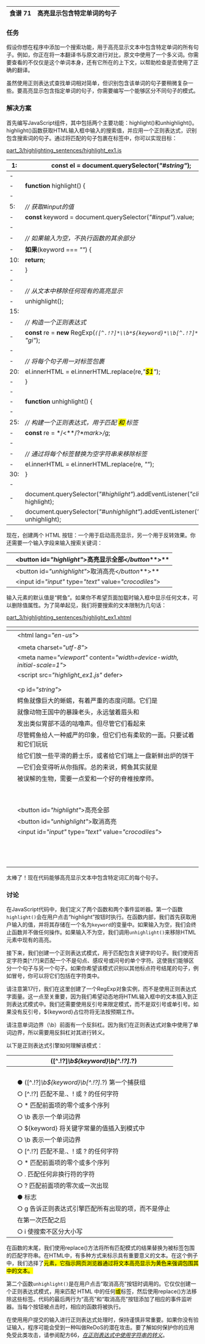 | 食谱 71 | 高亮显示包含特定单词的句子 |
| --- | --- |

### 任务

假设你想在程序中添加一个搜索功能，用于高亮显示文本中包含特定单词的所有句子。例如，你正在将一本翻译书与原文进行对比，原文中使用了一个多义词。你需要查看的不仅仅是这个单词本身，还有它所在的上下文，以帮助检查是否使用了正确的翻译。

虽然使用正则表达式查找单词相对简单，但识别包含该单词的句子要稍微复杂一些。要高亮显示包含指定单词的句子，你需要编写一个能够区分不同句子的模式。

### 解决方案

首先编写JavaScript组件，其中包括两个主要功能：highlight()和unhighlight()。highlight()函数获取HTML输入框中输入的搜索值，并应用一个正则表达式，识别包含搜索词的句子。通过将匹配的句子包裹在<mark></mark>标签中，你可以实现目标：

[part_3/highlighting_sentences/highlight_ex1.js](http://media.pragprog.com/titles/fkjavascript/code/part_3/highlighting_sentences/highlight_ex1.js)

| 1:  | **const** el = document.querySelector(*"#string"*); |
| --- | --- |
| -  |  |
| -  | **function** highlight() { |
| -  |  |
| 5:  | *// 获取#input的值* |
| -  | **const** keyword = document.querySelector(*"#input"*).value; |
| -  |  |
| -  | *// 如果输入为空，不执行函数的其余部分* |
| -  | **如果**(keyword === *""*) { |
| 10:  | **return**; |
| -  | } |
| -  |  |
| -  | *// 从文本中移除任何现有的高亮显示* |
| -  | unhighlight(); |
| 15:  |  |
| -  | *// 构造一个正则表达式* |
| -  | **const** re = **new** RegExp(*`([^.!?]*\\b*${keyword}*\\b[^.!?]*.?)`*, *"gi"*); |
| -  |  |
| -  | *// 将每个句子用一对<mark></mark>标签包裹* |
| 20:  | el.innerHTML = el.innerHTML.replace(re,*"<mark>$1</mark>"*); |
| -  | } |
| -  |  |
| -  | **function** unhighlight() { |
| -  |  |
| 25:  | *// 构建一个正则表达式，用于匹配 <mark> 和 </mark> 标签* |
| -  | **const** re = */<**\/?**mark>/g*; |
| -  |  |
| -  | *// 通过将每个标签替换为空字符串来移除标签* |
| -  | el.innerHTML = el.innerHTML.replace(re, *""*); |
| 30:  | } |
| -  |  |
| -  | document.querySelector(*"#highlight"*).addEventListener(*"click"*, highlight); |
| -  | document.querySelector(*"#unhighlight"*).addEventListener(*"click"*, unhighlight); |

现在，创建两个 HTML 按钮：一个用于启动高亮显示，另一个用于反转效果。你还需要一个输入字段来输入搜索关键词：

|   | <button id=*"highlight"*>高亮显示全部<*/button***>** |
| --- | --- |
|   | <button id=*"unhighlight"*>取消高亮<*/button***>** |
|   | <input id=*"input"* type=*"text"* value=*"crocodiles"*> |

输入元素的默认值是“鳄鱼”。如果你不希望页面加载时输入框中显示任何文本，可以删除值属性。为了简单起见，我们将要搜索的文本限制为几句话：

[part_3/highlighting_sentences/highlight_ex1.xhtml](http://media.pragprog.com/titles/fkjavascript/code/part_3/highlighting_sentences/highlight_ex1.xhtml)

|   | *<!doctype html>* |
| --- | --- |
|   | <html lang=*"en-us"*> |
|   | <head> |
|   | <meta charset=*"utf-8"*> |
|   | <meta name=*"viewport"* content=*"width=device-width, initial-scale=1"*> |
|   | <script src=*"highlight_ex1.js"* defer></script> |
|   | </head> |
|   | <body> |
|   | <p id=*"string"*> |
|   | 鳄鱼就像巨大的蜥蜴，有着严重的态度问题。它们是 |
|   | 就像动物王国中的暴躁老头，永远皱着眉头和 |
|   | 发出类似胃部不适的咕噜声。但尽管它们看起来 |
|   | 尽管鳄鱼给人一种威严的印象，但它们也有柔软的一面。只要试着和它们玩玩 |
|   | 给它们放一些平滑的爵士乐，或者给它们端上一盘新鲜出炉的饼干 |
|   | —它们会变得听从你指挥。总的来说，鳄鱼其实就是 |
|   | 被误解的生物，需要一点爱和一个好的脊椎按摩师。 |
|   | </p> |
|   |  |
|   | <button id=*"highlight"*>高亮全部</button> |
|   | <button id=*"unhighlight"*>取消高亮</button> |
|   | <input id=*"input"* type=*"text"* value=*"crocodiles"*> |
|   | </body> |
|   |  |
|   | </html> |

太棒了！现在代码能够高亮显示文本中包含特定词汇的每个句子。

### 讨论

在JavaScript代码中，我们定义了两个函数和两个事件监听器。第一个函数`highlight()`会在用户点击“highlight”按钮时执行。在函数内部，我们首先获取用户输入的值，并将其存储在一个名为`keyword`的变量中。如果输入为空，我们会终止函数并不做任何操作。如果输入不为空，我们调用`unhighlight()`来移除HTML元素中现有的高亮。

接下来，我们创建一个正则表达式模式，用于匹配包含关键字的句子。我们使用否定字符类[^.!?]来匹配一个不是句点、感叹号或问号的单个字符。这使我们能够区分一个句子与另一个句子。如果你希望该模式识别以其他标点符号结尾的句子，例如冒号，你可以将它们包括在字符类中。

请注意第17行，我们在这里创建了一个RegExp对象实例，而不是使用正则表达式字面量。这一点至关重要，因为我们希望动态地将HTML输入框中的文本插入到正则表达式模式中。我们还需要使用反引号来限定模式，而不是双引号或单引号。如果没有反引号，${keyword}占位符将无法按预期工作。

请注意单词边界（\b）前面有一个反斜杠。因为我们在正则表达式对象中使用了单词边界，所以需要用反斜杠对其进行转义。

以下是正则表达式引擎如何理解该模式：

|   | ([^.!?]*\\b${keyword}\\b[^.!?]*.?) |
| --- | --- |
|   |  |
|   | ● ([^.!?]*\\b${keyword}\\b[^.!?]*.?) 第一个捕获组 |
|   | ○ [^.!?] 匹配不是.、! 或 ? 的任何字符 |
|   | ○ * 匹配前面项的零个或多个序列 |
|   | ○ \\b 表示一个单词边界 |
|   | ○ ${keyword} 将关键字常量的值插入到模式中 |
|   | ○ \\b 表示一个单词边界 |
|   | ○ [^.!?] 匹配不是.、! 或 ? 的任何字符 |
|   | ○ * 匹配前面项的零个或多个序列 |
|   | ○ . 匹配任何非换行符的字符 |
|   | ○ ? 匹配前面项的零次或一次出现 |
|   | ● 标志 |
|   | ○ g 告诉正则表达式引擎匹配所有出现的项，而不是停止 |
|   | 在第一次匹配之后 |
|   | ○ i 使搜索不区分大小写 |

在函数的末尾，我们使用replace()方法将所有匹配模式的结果替换为被<mark></mark>标签包围的匹配字符串。在HTML中，有多种方式来标示具有重要意义的文本。在这个例子中，我们选择了<mark>元素，它指示网页浏览器通过将文本高亮显示为黄色来强调包围其中的文本。

第二个函数`unhighlight()`是在用户点击“取消高亮”按钮时调用的。它仅仅创建一个正则表达式模式，用来匹配 HTML 中的任何<mark>或</mark>标签，然后使用replace()方法移除这些标签。代码的最后两行为“高亮”和“取消高亮”按钮添加了相应的事件监听器。当每个按钮被点击时，相应的函数将被执行。

在使用用户提交的输入进行正则表达式处理时，保持谨慎非常重要。如果你没有验证输入，程序可能会受到一种叫做ReDoS的潜在攻击。要了解如何保护你的应用免受此类攻击，请参阅配方66，[*在正则表达式中使用字符串的转义*](f_0078.xhtml#rcp.escaping_metacharacters)。
